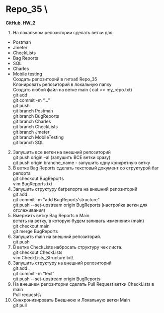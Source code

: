 # Repo_35 \
**GitHub. HW_2** 
1. На локальном репозитории сделать ветки для: 
- Postman 
- Jmeter 
- CheckLists 
- Bag Reports 
- SQL 
- Charles 
- Mobile testing \
  Создать репозиторий в гитхаб Repo_35 \
  Клонировать репозиторий в локальную папку \
  Создать любой файл на ветке main ( cat >> my_repo.txt) \
  git add . \
  git commit -m “...” \
  git push \
  git branch Postman \
  git branch BugReports \
  git branch Charles \
  git branch CheckLists \
  git branch Jmeter \
  git branch MobileTesting \
  git branch SQL 
2. Запушить все ветки на внешний репозиторий\
  git push origin –al (запушить ВСЕ ветки сразу)\
  git push origin branche_name - запушить одну конкретную ветку
3. В ветке Bag Reports сделать текстовый документ со структурой баг репорта\
  git checkout BugReports\
  vim BugReports.txt
4. Запушить структуру багрепорта на внешний репозиторий\
  git add .\
  git commit -m "add BugReports'structure"\
  git push --set-upstream origin BugReports  (настройка ветки для отслеживания)
5. Вмержить ветку Bag Reports в Main\
встать на ветку, в которую будем заливать изменения (main)\
  git checkout main\
  git merge BugReports
6. Запушить main на внешний репозиторий.\
  git push
7. В ветке CheckLists набросать структуру чек листа.\
  git checkout CheckLists\
  vim CheckLists_Structure.txt\
8. Запушить структуру на внешний репозиторий\
  git add .\
  git commit -m “text”\
  git push --set-upstream origin BugReports 
9. На внешнем репозитории сделать Pull Request ветки CheckLists в main\
  Pull requests\
10. Синхронизировать Внешнюю и Локальную ветки Main\
  git pull

